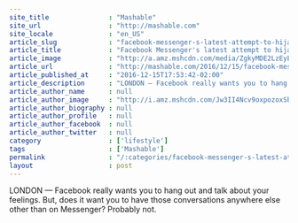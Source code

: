 ```yaml
---
site_title               : "Mashable"
site_url                 : "http://mashable.com"
site_locale              : "en_US"
article_slug             : "facebook-messenger-s-latest-attempt-to-hijack-your-social-life"
article_title            : "Facebook Messenger's latest attempt to hijack your social life"
article_image            : "http://a.amz.mshcdn.com/media/ZgkyMDE2LzEyLzE1LzI5Lzg2MGY1NzZjMDc3NjRlMmU5MWZkOGExNTdiNjkzZWE2LjJlODAwLmpwZwpwCXRodW1iCTEyMDB4NjMwCmUJanBn/6bb3d27e/ab2/860f576c-0776-4e2e-91fd-8a157b693ea6.jpg"
article_url              : "http://mashable.com/2016/12/15/facebook-messenger-social-life/"
article_published_at     : "2016-12-15T17:53:42-02:00"
article_description      : "LONDON — Facebook really wants you to hang out and talk about your feelings. But, does it want you to have those conversations anywhere else other than on Messenger? Probably not."
article_author_name      : null
article_author_image     : "http://i.amz.mshcdn.com/Jw3II4Ncv9oxpozoxSbYXp3r_JM=/90x90/2016%2F06%2F30%2F87%2F2016042078tktktktktco.4e568.126f0.jpg"
article_author_biography : null
article_author_profile   : null
article_author_facebook  : null
article_author_twitter   : null
category                 : ['lifestyle']
tags                     : ['Mashable']
permalink                : "/:categories/facebook-messenger-s-latest-attempt-to-hijack-your-social-life/"
layout                   : post
---
```


LONDON — Facebook really wants you to hang out and talk about your feelings. But, does it want you to have those conversations anywhere else other than on Messenger? Probably not.
